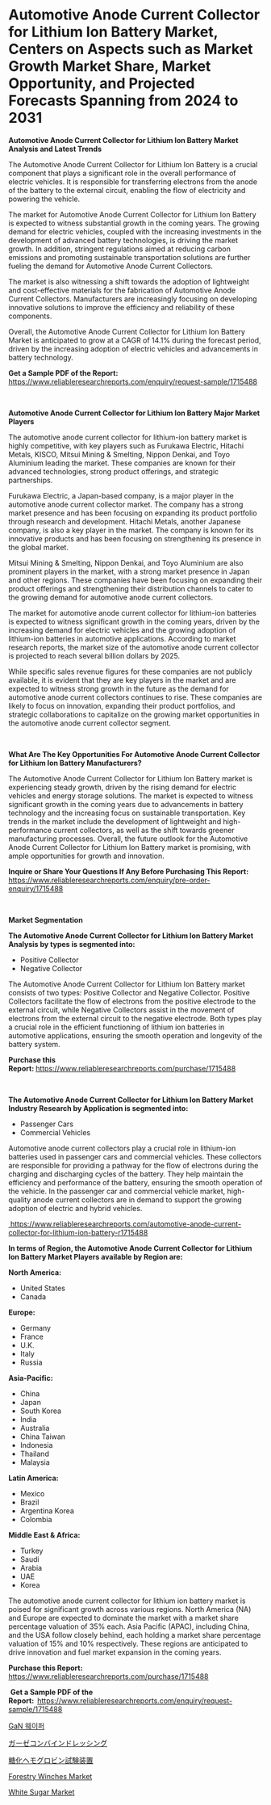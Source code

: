 <p><h1>Automotive Anode Current Collector for Lithium Ion Battery Market, Centers on Aspects such as Market Growth Market Share, Market Opportunity, and Projected Forecasts Spanning from 2024 to 2031</h1></p><p><strong>Automotive Anode Current Collector for Lithium Ion Battery Market Analysis and Latest Trends</strong></p>
<p><p>The Automotive Anode Current Collector for Lithium Ion Battery is a crucial component that plays a significant role in the overall performance of electric vehicles. It is responsible for transferring electrons from the anode of the battery to the external circuit, enabling the flow of electricity and powering the vehicle.</p><p>The market for Automotive Anode Current Collector for Lithium Ion Battery is expected to witness substantial growth in the coming years. The growing demand for electric vehicles, coupled with the increasing investments in the development of advanced battery technologies, is driving the market growth. In addition, stringent regulations aimed at reducing carbon emissions and promoting sustainable transportation solutions are further fueling the demand for Automotive Anode Current Collectors.</p><p>The market is also witnessing a shift towards the adoption of lightweight and cost-effective materials for the fabrication of Automotive Anode Current Collectors. Manufacturers are increasingly focusing on developing innovative solutions to improve the efficiency and reliability of these components.</p><p>Overall, the Automotive Anode Current Collector for Lithium Ion Battery Market is anticipated to grow at a CAGR of 14.1% during the forecast period, driven by the increasing adoption of electric vehicles and advancements in battery technology.</p></p>
<p><strong>Get a Sample PDF of the Report:&nbsp;</strong> <a href="https://www.reliableresearchreports.com/enquiry/request-sample/1715488">https://www.reliableresearchreports.com/enquiry/request-sample/1715488</a></p>
<p>&nbsp;</p>
<p><strong>Automotive Anode Current Collector for Lithium Ion Battery Major Market Players</strong></p>
<p><p>The automotive anode current collector for lithium-ion battery market is highly competitive, with key players such as Furukawa Electric, Hitachi Metals, KISCO, Mitsui Mining & Smelting, Nippon Denkai, and Toyo Aluminium leading the market. These companies are known for their advanced technologies, strong product offerings, and strategic partnerships.</p><p>Furukawa Electric, a Japan-based company, is a major player in the automotive anode current collector market. The company has a strong market presence and has been focusing on expanding its product portfolio through research and development. Hitachi Metals, another Japanese company, is also a key player in the market. The company is known for its innovative products and has been focusing on strengthening its presence in the global market.</p><p>Mitsui Mining & Smelting, Nippon Denkai, and Toyo Aluminium are also prominent players in the market, with a strong market presence in Japan and other regions. These companies have been focusing on expanding their product offerings and strengthening their distribution channels to cater to the growing demand for automotive anode current collectors.</p><p>The market for automotive anode current collector for lithium-ion batteries is expected to witness significant growth in the coming years, driven by the increasing demand for electric vehicles and the growing adoption of lithium-ion batteries in automotive applications. According to market research reports, the market size of the automotive anode current collector is projected to reach several billion dollars by 2025.</p><p>While specific sales revenue figures for these companies are not publicly available, it is evident that they are key players in the market and are expected to witness strong growth in the future as the demand for automotive anode current collectors continues to rise. These companies are likely to focus on innovation, expanding their product portfolios, and strategic collaborations to capitalize on the growing market opportunities in the automotive anode current collector segment.</p></p>
<p>&nbsp;</p>
<p><strong>What Are The Key Opportunities For Automotive Anode Current Collector for Lithium Ion Battery Manufacturers?</strong></p>
<p><p>The Automotive Anode Current Collector for Lithium Ion Battery market is experiencing steady growth, driven by the rising demand for electric vehicles and energy storage solutions. The market is expected to witness significant growth in the coming years due to advancements in battery technology and the increasing focus on sustainable transportation. Key trends in the market include the development of lightweight and high-performance current collectors, as well as the shift towards greener manufacturing processes. Overall, the future outlook for the Automotive Anode Current Collector for Lithium Ion Battery market is promising, with ample opportunities for growth and innovation.</p></p>
<p><strong>Inquire or Share Your Questions If Any Before Purchasing This Report:</strong> <a href="https://www.reliableresearchreports.com/enquiry/pre-order-enquiry/1715488">https://www.reliableresearchreports.com/enquiry/pre-order-enquiry/1715488</a></p>
<p>&nbsp;</p>
<p><strong>Market Segmentation</strong></p>
<p><strong>The Automotive Anode Current Collector for Lithium Ion Battery Market Analysis by types is segmented into:</strong></p>
<p><ul><li>Positive Collector</li><li>Negative Collector</li></ul></p>
<p><p>The Automotive Anode Current Collector for Lithium Ion Battery market consists of two types: Positive Collector and Negative Collector. Positive Collectors facilitate the flow of electrons from the positive electrode to the external circuit, while Negative Collectors assist in the movement of electrons from the external circuit to the negative electrode. Both types play a crucial role in the efficient functioning of lithium ion batteries in automotive applications, ensuring the smooth operation and longevity of the battery system.</p></p>
<p><strong>Purchase this Report:&nbsp;</strong><a href="https://www.reliableresearchreports.com/purchase/1715488">https://www.reliableresearchreports.com/purchase/1715488</a></p>
<p>&nbsp;</p>
<p><strong>The Automotive Anode Current Collector for Lithium Ion Battery Market Industry Research by Application is segmented into:</strong></p>
<p><ul><li>Passenger Cars</li><li>Commercial Vehicles</li></ul></p>
<p><p>Automotive anode current collectors play a crucial role in lithium-ion batteries used in passenger cars and commercial vehicles. These collectors are responsible for providing a pathway for the flow of electrons during the charging and discharging cycles of the battery. They help maintain the efficiency and performance of the battery, ensuring the smooth operation of the vehicle. In the passenger car and commercial vehicle market, high-quality anode current collectors are in demand to support the growing adoption of electric and hybrid vehicles.</p></p>
<p><a href="https://www.reliableresearchreports.com/automotive-anode-current-collector-for-lithium-ion-battery-r1715488">&nbsp;https://www.reliableresearchreports.com/automotive-anode-current-collector-for-lithium-ion-battery-r1715488</a></p>
<p><strong>In terms of Region, the Automotive Anode Current Collector for Lithium Ion Battery Market Players available by Region are:</strong></p>
<p>
    <p> <strong> North America: </strong>
        <ul>
            <li>United States</li>
            <li>Canada</li>
        </ul>
        </p> 
    <p> <strong> Europe: </strong>
        <ul>
            <li>Germany</li>
            <li>France</li>
            <li>U.K.</li>
            <li>Italy</li>
            <li>Russia</li>
        </ul>
        </p> 
    <p> <strong> Asia-Pacific: </strong>
        <ul>
            <li>China</li>
            <li>Japan</li>
            <li>South Korea</li>
            <li>India</li>
            <li>Australia</li>
            <li>China Taiwan</li>
            <li>Indonesia</li>
            <li>Thailand</li>
            <li>Malaysia</li>
        </ul>
        </p> 
    <p> <strong> Latin America: </strong>
        <ul>
            <li>Mexico</li>
            <li>Brazil</li>
            <li>Argentina Korea</li>
            <li>Colombia</li>
        </ul>
        </p> 
    <p> <strong> Middle East & Africa: </strong>
        <ul>
            <li>Turkey</li>
            <li>Saudi</li>
            <li>Arabia</li>
            <li>UAE</li>
            <li>Korea</li>
        </ul>
    </p>
    </p>
<p><p>The automotive anode current collector for lithium ion battery market is poised for significant growth across various regions. North America (NA) and Europe are expected to dominate the market with a market share percentage valuation of 35% each. Asia Pacific (APAC), including China, and the USA follow closely behind, each holding a market share percentage valuation of 15% and 10% respectively. These regions are anticipated to drive innovation and fuel market expansion in the coming years.</p></p>
<p><strong>Purchase this Report: </strong><a href="https://www.reliableresearchreports.com/purchase/1715488">https://www.reliableresearchreports.com/purchase/1715488</a></p>
<p>&nbsp;<strong>Get a Sample PDF of the Report:&nbsp;&nbsp;</strong><a href="https://www.reliableresearchreports.com/enquiry/request-sample/1715488">https://www.reliableresearchreports.com/enquiry/request-sample/1715488</a></p>
<p><strong></strong></p>
<p><p><a href="https://github.com/ahmadrevanz10/Market-Research-Report-List-1/blob/main/5777116124192.md">GaN 웨이퍼</a></p><p><a href="https://github.com/CarlieShields/Market-Research-Report-List-1/blob/main/6889926113606.md">ガーゼコンバインドレッシング</a></p><p><a href="https://github.com/avbqbctihcbe2/Market-Research-Report-List-2/blob/main/8720293113607.md">糖化ヘモグロビン試験装置</a></p><p><a href="https://github.com/redneck06/Market-Research-Report-List-3/blob/main/forestry-winches-market.md">Forestry Winches Market</a></p><p><a href="https://issuu.com/reportprime-2/docs/white-sugar-market-size-2030.pptx">White Sugar Market</a></p></p>